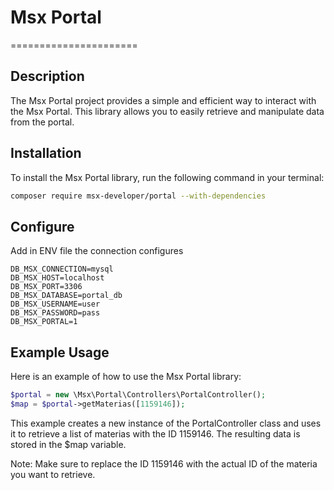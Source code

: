 # Msx Portal
======================

## Description

The Msx Portal project provides a simple and efficient way to interact with the Msx Portal. This library allows you to easily retrieve and manipulate data from the portal.

## Installation

To install the Msx Portal library, run the following command in your terminal:

```bash
composer require msx-developer/portal --with-dependencies
```

## Configure

Add in ENV file the connection configures

```
DB_MSX_CONNECTION=mysql
DB_MSX_HOST=localhost
DB_MSX_PORT=3306
DB_MSX_DATABASE=portal_db
DB_MSX_USERNAME=user
DB_MSX_PASSWORD=pass
DB_MSX_PORTAL=1
```

## Example Usage

Here is an example of how to use the Msx Portal library:

```php
$portal = new \Msx\Portal\Controllers\PortalController();
$map = $portal->getMaterias([1159146]);
```

This example creates a new instance of the PortalController class and uses it to retrieve a list of materias with the ID 1159146. The resulting data is stored in the $map variable.

Note: Make sure to replace the ID 1159146 with the actual ID of the materia you want to retrieve.